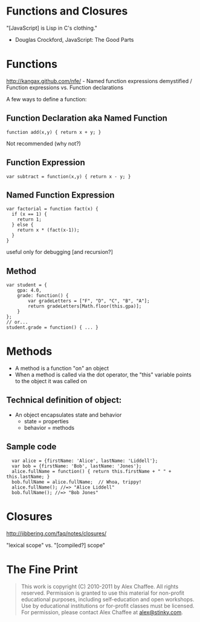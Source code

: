 # Functions and Closures

"[JavaScript] is Lisp in C's clothing."
 - Douglas Crockford, JavaScript: The Good Parts

# Functions

http://kangax.github.com/nfe/ - Named function expressions demystified / Function expressions vs. Function declarations

A few ways to define a function:

## Function Declaration aka Named Function

    function add(x,y) { return x + y; }

Not recommended (why not?)
  
## Function Expression

    var subtract = function(x,y) { return x - y; }

## Named Function Expression

    var factorial = function fact(x) { 
      if (x == 1) {
        return 1;
      } else {
        return x * (fact(x-1));
      }
    }

useful only for debugging [and recursion?]

## Method 

    var student = {
        gpa: 4.0,
        grade: function() {
            var gradeLetters = ["F", "D", "C", "B", "A"];
            return gradeLetters[Math.floor(this.gpa)];
        }
    };
    // or...
    student.grade = function() { ... }

# Methods

* A method is a function "on" an object
* When a method is called via the dot operator, the "this" variable points to the object it was called on

## Technical definition of object:
* An object encapsulates state and behavior
    * state = properties
    * behavior = methods

## Sample code

      var alice = {firstName: 'Alice', lastName: 'Liddell'};
      var bob = {firstName: 'Bob', lastName: 'Jones'};
      alice.fullName = function() { return this.firstName + " " + this.lastName; }
      bob.fullName = alice.fullName;  // Whoa, trippy!
      alice.fullName(); //=> "Alice Liddell"
      bob.fullName(); //=> "Bob Jones"

# Closures

<http://jibbering.com/faq/notes/closures/>

"lexical scope" vs. "[compiled?] scope"

# The Fine Print

> This work is copyright (C) 2010-2011 by Alex Chaffee. All rights reserved. Permission is granted to use this material for non-profit educational purposes, including self-education and open workshops. Use by educational institutions or for-profit classes must be licensed. For permission, please contact Alex Chaffee at alex@stinky.com.
